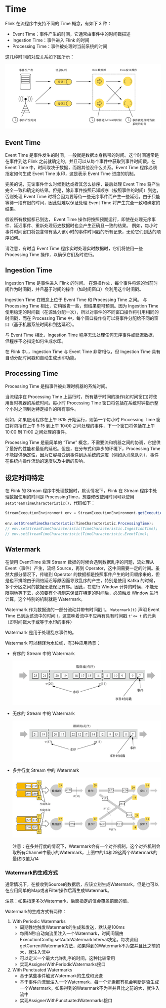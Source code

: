 # Time

Flink 在流程序中支持不同的 Time 概念，有如下 3 种：

- Event Time：事件产生的时间，它通常由事件中的时间戳描述
- Ingestion Time：事件进入 Flink 的时间
- Processing Time：事件被处理时当前系统的时间

这几种时间的对应关系如下图所示：

![image-20201119212536090](images/image-20201119212536090.png)

## Event Time

Event Time 是事件发生的时间，一般就是数据本身携带的时间。这个时间通常是在事件到达 Flink 之前就确定的，并且可以从每个事件中获取到事件时间戳。在 Event Time 中，时间取决于数据，而跟其他没什么关系。Event Time 程序必须指定如何生成 Event Time 水印，这是表示 Event Time 进度的机制。

完美的说，无论事件什么时候到达或者其怎么排序，最后处理 Event Time 将产生完全一致和确定的结果。但是，除非事件按照已知顺序（按照事件的时间）到达，否则处理 Event Time 时将会因为要等待一些无序事件而产生一些延迟。由于只能等待一段有限的时间，因此就难以保证处理 Event Time 将产生完全一致和确定的结果。

假设所有数据都已到达， Event Time 操作将按照预期运行，即使在处理无序事件、延迟事件、重新处理历史数据时也会产生正确且一致的结果。 例如，每小时事件时间窗口将包含带有落入该小时的事件时间戳的所有记录，无论它们到达的顺序如何。

请注意，有时当 Event Time 程序实时处理实时数据时，它们将使用一些 Processing Time 操作，以确保它们及时进行。

## Ingestion Time

Ingestion Time 是事件进入 Flink 的时间。 在源操作处，每个事件将源的当前时间作为时间戳，并且基于时间的操作（如时间窗口）会利用这个时间戳。

Ingestion Time 在概念上位于 Event Time 和 Processing Time 之间。 与 Processing Time 相比，它稍微贵一些，但结果更可预测。因为 Ingestion Time 使用稳定的时间戳（在源处分配一次），所以对事件的不同窗口操作将引用相同的时间戳，而在 Processing Time 中，每个窗口操作符可以将事件分配给不同的窗口（基于机器系统时间和到达延迟）。

与 Event Time 相比，Ingestion Time 程序无法处理任何无序事件或延迟数据，但程序不必指定如何生成水印。

在 Flink 中，，Ingestion Time 与 Event Time 非常相似，但 Ingestion Time 具有自动分配时间戳和自动生成水印功能。

## Processing Time

Processing Time 是指事件被处理时机器的系统时间。

当流程序在 Processing Time 上运行时，所有基于时间的操作(如时间窗口)将使用当时机器的系统时间。每小时 Processing Time 窗口将包括在系统时钟指示整个小时之间到达特定操作的所有事件。

例如，如果应用程序在上午 9:15 开始运行，则第一个每小时 Processing Time 窗口将包括在上午 9:15 到上午 10:00 之间处理的事件，下一个窗口将包括在上午 10:00 到 11:00 之间处理的事件。

Processing Time 是最简单的 “Time” 概念，不需要流和机器之间的协调，它提供了最好的性能和最低的延迟。但是，在分布式和异步的环境下，Processing Time 不能提供确定性，因为它容易受到事件到达系统的速度（例如从消息队列）、事件在系统内操作流动的速度以及中断的影响。

## 设定时间特定

在 Flink 的 Stream 程序中处理数据时，默认情况下，Flink 在 Stream 程序中处理数据使用的时间是 ProcessingTime，想要修改使用时间可以使用  `setStreamTimeCharacteristic()`，代码如下：

```java
StreamExecutionEnvironment env = StreamExecutionEnvironment.getExecutionEnvironment();

env.setStreamTimeCharacteristic(TimeCharacteristic.ProcessingTime);
// env.setStreamTimeCharacteristic(TimeCharacteristic.IngestionTime);
// env.setStreamTimeCharacteristic(TimeCharacteristic.EventTime);
```

## Watermark

在使用 EventTime 处理 Stream 数据的时候会遇到数据乱序的问题，流处理从 Event（事件）产生，流经 Source，再到 Operator，这中间需要一定的时间。虽然大部分情况下，传输到 Operator 的数据都是按照事件产生的时间顺序来的，但是也不排除由于网络延迟等原因而导致乱序的产生，特别是使用 Kafka 的时候，多个分区之间的数据无法保证有序。因此，在进行 Window 计算的时候，不能无限期地等下去，必须要有个机制来保证在特定的时间后，必须触发 Window 进行计算，这个特别的机制就是 Watermark。

Watermark 作为数据流的一部分流动并带有时间戳 t。 `Watermark(t)` 声明 Event Time 已到达该流中的时间 t，这意味着流中不应再有具有时间戳 `t'<= t` 的元素（即时间戳大于或等于水印的事件）

Watermark 是用于处理乱序事件的。

Watermark 可以翻译为水位线，有3种应用场景：

- 有序的 Stream 中的 Watermark

  ![image-20201119214736042](images/image-20201119214736042.png)

- 无序的 Stream 中的 Watermark

  ![image-20201119214753985](images/image-20201119214753985.png)

- 多并行度 Stream 中的 Watermark

  ![image-20201119214822638](images/image-20201119214822638.png)

  注意：在多并行度的情况下，Watermark会有一个对齐机制，这个对齐机制会取所有Channel中最小的Watermark，上图中的14和29这两个Watermark的最终取值为14

### Watermark的生成方式

通常情况下，在接收到Source的数据后，应该立刻生成Watermark，但是也可以在应用简单的Map或者Filter操作后再生成Watermark。

注意：如果指定多次Watermark，后面指定的值会覆盖前面的值。

Watermark的生成方式有两种：

1. With Periodic Watermarks
   - 周期性地触发Watermark的生成和发送，默认是100ms
   - 每隔N秒自动向流里注入一个Watermark，时间间隔由ExecutionConfig.setAutoWatermarkInterval决定。每次调用getCurrentWatermark方法，如果得到的Watermark不为空并且比之前的大，就注入流中
   - 可以定义一个最大允许乱序的时间，这种比较常用
   - 实现AssignerWithPeriodicWatermarks接口
2. With Punctuated Watermarks
   - 基于某些事件触发Watermark的生成和发送
   - 基于事件向流里注入一个Watermark，每一个元素都有机会判断是否生成一个Watermark。如果得到的Watermark不为空并且比之前的大，就注入流中
   - 实现AssignerWithPunctuatedWatermarks接口

